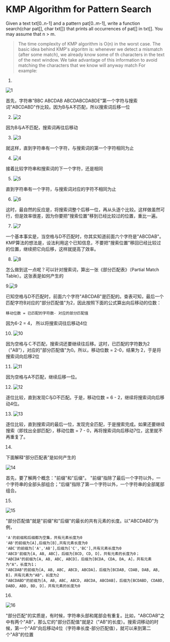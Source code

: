 # KMP Algorithm for Pattern Search
Given a text txt[0..n-1] and a pattern pat[0..m-1], write a function search(char pat[], char txt[]) that prints all occurrences of pat[] in txt[]. You may assume that n > m.
> The time complexity of KMP algorithm is O(n) in the worst case.
The basic idea behind KMP's algoritm is: whenever we detect a mismatch (after some match), we already know some of th characters in the text of the next window. We take advantage of this information to avoid matching the characters that we know will anyway match
For example:
1. 
![1](https://user-images.githubusercontent.com/82644032/116357009-94013080-a82e-11eb-8d40-c55d598833ca.png)

首先，字符串"BBC ABCDAB ABCDABCDABDE"第一个字符与搜索词"ABCDABD"作比较。因为B与A不匹配，所以搜索词后移一位

2. ![2](https://user-images.githubusercontent.com/82644032/116356863-661bec00-a82e-11eb-94ef-5fafda505f8c.png)

  因为B与A不匹配，搜索词再往后移动
  
3. ![3](https://user-images.githubusercontent.com/82644032/116356888-6e742700-a82e-11eb-9d7c-08fac6c6f0d7.png)

  就这样，直到字符串有一个字符，与搜索词的第一个字符相同为止
  
4. ![4](https://user-images.githubusercontent.com/82644032/116356900-7338db00-a82e-11eb-9232-242fc58db84d.png)

  接着比较字符串和搜索词的下一个字符，还是相同
  
5. ![5](https://user-images.githubusercontent.com/82644032/116356914-7764f880-a82e-11eb-82f1-1a2248cbadad.png)

  直到字符串有一个字符，与搜索词对应的字符不相同为止
  
6. ![6](https://user-images.githubusercontent.com/82644032/116356926-7b911600-a82e-11eb-8b45-84613d0d8385.png)

  这时，最自然的反应是，将搜索词整个后移一位，再从头逐个比较。这样做虽然可行，但是效率很差，因为你要把"搜索位置"移到已经比较过的位置，重比一遍。 
  
7. ![7](https://user-images.githubusercontent.com/82644032/116356936-7df37000-a82e-11eb-95d8-6d94151f43a0.png)

 一个基本事实是，当空格与D不匹配时，你其实知道前面六个字符是"ABCDAB"。KMP算法的想法是，设法利用这个已知信息，不要把"搜索位置"移回已经比较过的位置，继续把它向后移，这样就提高了效率。
 
8. ![8](https://user-images.githubusercontent.com/82644032/116356948-821f8d80-a82e-11eb-99d7-37736189a865.png)

 怎么做到这一点呢？可以针对搜索词，算出一张《部分匹配表》（Partial Match Table）。这张表是如何产生的
 
9.![9](https://user-images.githubusercontent.com/82644032/116357042-9cf20200-a82e-11eb-9d7b-9575f2f3e425.png)

 已知空格与D不匹配时，前面六个字符"ABCDAB"是匹配的。查表可知，最后一个匹配字符B对应的"部分匹配值"为2，因此按照下面的公式算出向后移动的位数：
 
 ```
 移动位数 = 已匹配的字符数- 对应的部分匹配值
 ```
 因为6-2 = 4， 所以将搜索词往后移动4位
 
 10. ![10](https://user-images.githubusercontent.com/82644032/116357140-babf6700-a82e-11eb-9c34-ad854215be8c.png)

  因为空格与Ｃ不匹配，搜索词还要继续往后移。这时，已匹配的字符数为2（"AB"），对应的"部分匹配值"为0。所以，移动位数 =   2-0，结果为 2，于是将搜索词向后移2位
  
 11. ![11](https://user-images.githubusercontent.com/82644032/116357144-bd21c100-a82e-11eb-9fce-21c41098a56c.png)

  因为空格与A不匹配，继续后移一位。
  
 12. ![12](https://user-images.githubusercontent.com/82644032/116357153-c14dde80-a82e-11eb-88c9-5aa4e85f1d0d.png)

  逐位比较，直到发现C与D不匹配。于是，移动位数 = 6 - 2，继续将搜索词向后移动4位。
  
 13. ![13](https://user-images.githubusercontent.com/82644032/116357164-c448cf00-a82e-11eb-838d-925b5e1ea05e.png)

  逐位比较，直到搜索词的最后一位，发现完全匹配，于是搜索完成。如果还要继续搜索（即找出全部匹配），移动位数 = 7 - 0，再将搜索词向后移动7位，这里就不再重复了。
  
 14. 
   下面解释“部分匹配表”是如何产生的
   
  ![14](https://user-images.githubusercontent.com/82644032/116357177-c874ec80-a82e-11eb-9a03-af1f7bf5337d.png)

  首先，要了解两个概念："前缀"和"后缀"。 "前缀"指除了最后一个字符以外，一个字符串的全部头部组合；"后缀"指除了第一个字符以外，一个字符串的全部尾部组合。
  
 15. 
  ![15](https://user-images.githubusercontent.com/82644032/116357219-d4f94500-a82e-11eb-8a0b-68c5424843a3.png)

 "部分匹配值"就是"前缀"和"后缀"的最长的共有元素的长度。以"ABCDABD"为例，
 ```
 'A'的前缀和后缀都为空集，共有元素长度为0
 'AB'的前缀为[A],后缀为[B],共有元素长度为0
 'ABC'的前缀为['A','AB'],后缀为['C','BC'],共有元素长度为0
 'ABCD'前缀为[A, AB, ABC]，后缀为[BCD, CD, D]，共有元素的长度为0；
 "ABCDA"的前缀为[A, AB, ABC, ABCD]，后缀为[BCDA, CDA, DA, A]，共有元素为"A"，长度为1；
 "ABCDAB"的前缀为[A, AB, ABC, ABCD, ABCDA]，后缀为[BCDAB, CDAB, DAB, AB, B]，共有元素为"AB"，长度为2
 "ABCDABD"的前缀为[A, AB, ABC, ABCD, ABCDA, ABCDAB]，后缀为[BCDABD, CDABD, DABD, ABD, BD, D]，共有元素的长度为0
 ```
16.
 ![16](https://user-images.githubusercontent.com/82644032/116357247-dd518000-a82e-11eb-821e-8def24a69076.png)

 "部分匹配"的实质是，有时候，字符串头部和尾部会有重复。比如，"ABCDAB"之中有两个"AB"，那么它的"部分匹配值"就是2（"AB"的长度）。搜索词移动的时候，第一个"AB"向后移动4位（字符串长度-部分匹配值），就可以来到第二个"AB"的位置
